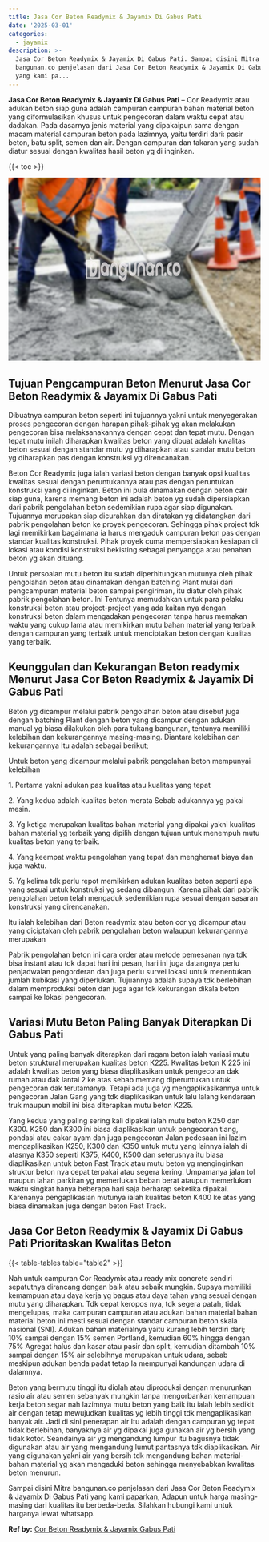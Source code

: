```yaml
---
title: Jasa Cor Beton Readymix & Jayamix Di Gabus Pati
date: '2025-03-01'
categories:
  - jayamix
description: >-
  Jasa Cor Beton Readymix & Jayamix Di Gabus Pati. Sampai disini Mitra
  bangunan.co penjelasan dari Jasa Cor Beton Readymix & Jayamix Di Gabus Pati
  yang kami pa...
---
```


**Jasa Cor Beton Readymix & Jayamix Di Gabus Pati** – Cor Readymix atau adukan beton siap guna adalah campuran campuran bahan material beton yang diformulasikan khusus untuk pengecoran dalam waktu cepat atau dadakan. Pada dasarnya jenis material yang dipakaipun sama dengan macam material campuran beton pada lazimnya, yaitu terdiri dari: pasir beton, batu split, semen dan air. Dengan campuran dan takaran yang sudah diatur sesuai dengan kwalitas hasil beton yg di inginkan.

{{< toc >}}

![Jasa Cor Beton Readymix & Jayamix Di Gabus Pati](/images/jasa-cor-readymix-48.png)

## Tujuan Pengcampuran Beton Menurut Jasa Cor Beton Readymix & Jayamix Di Gabus Pati

Dibuatnya campuran beton seperti ini tujuannya yakni untuk menyegerakan proses pengecoran dengan harapan pihak-pihak yg akan melakukan pengecoran bisa melaksanakannya dengan cepat dan tepat mutu. Dengan tepat mutu inilah diharapkan kwalitas beton yang dibuat adalah kwalitas beton sesuai dengan standar mutu yg diharapkan atau standar mutu beton yg diharapkan pas dengan konstruksi yg direncanakan.

Beton Cor Readymix juga ialah variasi beton dengan banyak opsi kualitas kwalitas sesuai dengan peruntukannya atau pas dengan peruntukan konstruksi yang di inginkan. Beton ini pula dinamakan dengan beton cair siap guna, karena memang beton ini adalah beton yg sudah dipersiapkan dari pabrik pengolahan beton sedemikian rupa agar siap digunakan. Tujuannya merupakan siap dicurahkan dan diratakan yg didatangkan dari pabrik pengolahan beton ke proyek pengecoran. Sehingga pihak project tdk lagi memikirkan bagaimana ia harus mengaduk campuran beton pas dengan standar kualitas konstruksi. Pihak proyek cuma mempersiapkan kesiapan di lokasi atau kondisi konstruksi bekisting sebagai penyangga atau penahan beton yg akan dituang.

Untuk persoalan mutu beton itu sudah diperhitungkan mutunya oleh pihak pengolahan beton atau dinamakan dengan batching Plant mulai dari pengcampuran material beton sampai pengiriman, itu diatur oleh pihak pabrik pengolahan beton. Ini Tentunya memudahkan untuk para pelaku konstruksi beton atau project-project yang ada kaitan nya dengan konstruksi beton dalam mengadakan pengecoran tanpa harus memakan waktu yang cukup lama atau memikirkan mutu bahan material yang terbaik dengan campuran yang terbaik untuk menciptakan beton dengan kualitas yang terbaik.

## Keunggulan dan Kekurangan Beton readymix Menurut Jasa Cor Beton Readymix & Jayamix Di Gabus Pati

Beton yg dicampur melalui pabrik pengolahan beton atau disebut juga dengan batching Plant dengan beton yang dicampur dengan adukan manual yg biasa dilakukan oleh para tukang bangunan, tentunya memiliki kelebihan dan kekurangannya masing-masing. Diantara kelebihan dan kekurangannya Itu adalah sebagai berikut;

Untuk beton yang dicampur melalui pabrik pengolahan beton mempunyai kelebihan

1\. Pertama yakni adukan pas kualitas atau kualitas yang tepat

2\. Yang kedua adalah kualitas beton merata Sebab adukannya yg pakai mesin.

3\. Yg ketiga merupakan kualitas bahan material yang dipakai yakni kualitas bahan material yg terbaik yang dipilih dengan tujuan untuk menempuh mutu kualitas beton yang terbaik.

4\. Yang keempat waktu pengolahan yang tepat dan menghemat biaya dan juga waktu.

5\. Yg kelima tdk perlu repot memikirkan adukan kualitas beton seperti apa yang sesuai untuk konstruksi yg sedang dibangun. Karena pihak dari pabrik pengolahan beton telah mengaduk sedemikian rupa sesuai dengan sasaran konstruksi yang direncanakan.

Itu ialah kelebihan dari Beton readymix atau beton cor yg dicampur atau yang diciptakan oleh pabrik pengolahan beton walaupun kekurangannya merupakan

Pabrik pengolahan beton ini cara order atau metode pemesanan nya tdk bisa instant atau tdk dapat hari ini pesan, hari ini juga datangnya perlu penjadwalan pengorderan dan juga perlu survei lokasi untuk menentukan jumlah kubikasi yang diperlukan. Tujuannya adalah supaya tdk berlebihan dalam memproduksi beton dan juga agar tdk kekurangan dikala beton sampai ke lokasi pengecoran.

## Variasi Mutu Beton Paling Banyak Diterapkan Di Gabus Pati

Untuk yang paling banyak diterapkan dari ragam beton ialah variasi mutu beton struktural merupakan kualitas beton K225. Kwalitas beton K 225 ini adalah kwalitas beton yang biasa diaplikasikan untuk pengecoran dak rumah atau dak lantai 2 ke atas sebab memang diperuntukan untuk pengecoran dak terutamanya. Tetapi ada juga yg mengaplikasikannya untuk pengecoran Jalan Gang yang tdk diaplikasikan untuk lalu lalang kendaraan truk maupun mobil ini bisa diterapkan mutu beton K225.

Yang kedua yang paling sering kali dipakai ialah mutu beton K250 dan K300. K250 dan K300 ini biasa diaplikasikan untuk pengecoran tiang, pondasi atau cakar ayam dan juga pengecoran Jalan pedesaan ini lazim mengaplikasikan K250, K300 dan K350 untuk mutu yang lainnya ialah di atasnya K350 seperti K375, K400, K500 dan seterusnya itu biasa diaplikasikan untuk beton Fast Track atau mutu beton yg menginginkan struktur beton nya cepat terpakai atau segera kering. Umpamanya jalan tol maupun lahan parkiran yg memerlukan beban berat ataupun memerlukan waktu singkat hanya beberapa hari saja berharap seketika dipakai. Karenanya pengaplikasian mutunya ialah kualitas beton K400 ke atas yang biasa dinamakan juga dengan beton Fast Track.

## Jasa Cor Beton Readymix & Jayamix Di Gabus Pati Prioritaskan Kwalitas Beton

{{< table-tables table="table2" >}}

Nah untuk campuran Cor Readymix atau ready mix concrete sendiri sepatutnya dirancang dengan baik atau sebaik mungkin. Supaya memiliki kemampuan atau daya kerja yg bagus atau daya tahan yang sesuai dengan mutu yang diharapkan. Tdk cepat keropos nya, tdk segera patah, tidak mengelupas, maka campuran campuran atau adukan bahan material bahan material beton ini mesti sesuai dengan standar campuran beton skala nasional (SNI). Adukan bahan materialnya yaitu kurang lebih terdiri dari; 10% sampai dengan 15% semen Portland, kemudian 60% hingga dengan 75% Agregat halus dan kasar atau pasir dan split, kemudian ditambah 10% sampai dengan 15% air selebihnya merupakan untuk udara, sebab meskipun adukan benda padat tetap Ia mempunyai kandungan udara di dalamnya.

Beton yang bermutu tinggi itu diolah atau diproduksi dengan menurunkan rasio air atau semen sebanyak mungkin tanpa mengorbankan kemampuan kerja beton segar nah lazimnya mutu beton yang baik itu ialah lebih sedikit air dengan tetap mewujudkan kualitas yg lebih tinggi tdk mengaplikasikan banyak air. Jadi di sini penerapan air Itu adalah dengan campuran yg tepat tidak berlebihan, banyaknya air yg dipakai juga gunakan air yg bersih yang tidak kotor. Seandainya air yg mengandung lumpur itu bagusnya tidak digunakan atau air yang mengandung lumut pantasnya tdk diaplikasikan. Air yang digunakan yakni air yang bersih tdk mengandung bahan material-bahan material yg akan mengaduki beton sehingga menyebabkan kwalitas beton menurun.

Sampai disini Mitra bangunan.co penjelasan dari Jasa Cor Beton Readymix & Jayamix Di Gabus Pati yang kami paparkan, Adapun untuk harga masing-masing dari kualitas itu berbeda-beda. Silahkan hubungi kami untuk harganya lewat whatsapp.

**Ref by:** [Cor Beton Readymix & Jayamix Gabus Pati](https://id.wikipedia.org/wiki/Cor)
